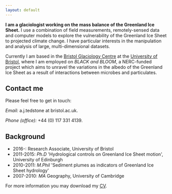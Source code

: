 ```yaml
---
layout: default
---
```


**I am a glaciologist working on the mass balance of the Greenland Ice Sheet.** I use a combination of field measurements, remotely-sensed data and computer models to explore the vulnerability of the Greenland Ice Sheet to projected climate change. I have particular interests in the manipulation and analysis of large, multi-dimensional datasets.

Currently I am based in the [Bristol Glaciology Centre](http://www.bris.ac.uk/geography/research/bgc/) at the [University of Bristol](http://www.bris.ac.uk/), where I am employed on *BLACK and BLOOM*, a NERC-funded project which aims to unravel the variations in the albedo of the Greenland Ice Sheet as a result of interactions between microbes and particulates. 

## Contact me
Please feel free to get in touch: 

*Email:* a.j.tedstone at bristol.ac.uk.

*Phone (office):* +44 (0) 117 331 4139.

## Background

* 2016-: Research Associate, University of Bristol
* 2011-2015: *Ph.D* 'Hydrological controls on Greenland Ice Sheet motion', University of Edinburgh
* 2010-2011: *M.Phil* 'Sediment plumes as indicators of Greenland Ice Sheet hydrology'
* 2007-2010: *MA* Geography, University of Cambridge

For more information you may download my [CV](images/resume-2016-06-21-tedstone.pdf).

